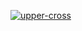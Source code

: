 [![upper-cross](https://github.com/StephenJSmith/course-gh-actions-a/actions/workflows/upper-cross.yml/badge.svg)](https://github.com/StephenJSmith/course-gh-actions-a/actions/workflows/upper-cross.yml)